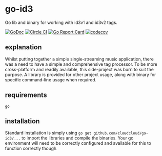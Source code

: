 # go-id3
Go lib and binary for working with id3v1 and id3v2 tags.

[![GoDoc](https://godoc.org/github.com/cloudcloud/go-id3?status.svg)](https://godoc.org/github.com/cloudcloud/go-id3)
[![Circle CI](https://circleci.com/gh/cloudcloud/go-id3.svg?style=svg)](https://circleci.com/gh/cloudcloud/go-id3)
[![Go Report Card](https://goreportcard.com/badge/github.com/cloudcloud/go-id3)](https://goreportcard.com/report/github.com/cloudcloud/go-id3)
[![codecov](https://codecov.io/gh/cloudcloud/go-id3/branch/master/graph/badge.svg)](https://codecov.io/gh/cloudcloud/go-id3)

## explanation
Whilst putting together a simple single-streaming music application, there was a need to have a simple and comprehensive tag processor. To be more cross-platform and readily available, this side-project was born to suit the purpose. A library is provided for other project usage, along with binary for specific command-line usage when required.

## requirements
```
go
```

## installation
Standard installation is simply using ``go get github.com/cloudcloud/go-id3/...`` to import the libraries and compile the binaries. Your go environment will need to be correctly configured and available for this to function correctly though.
